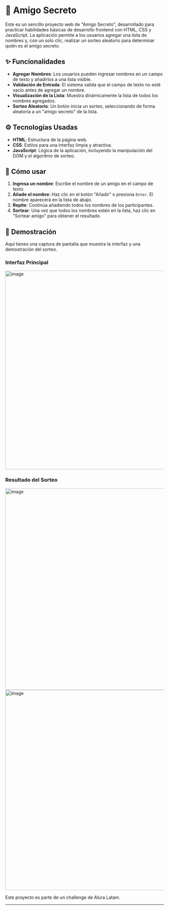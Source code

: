 # 🎁 Amigo Secreto

Este es un sencillo proyecto web de "Amigo Secreto", desarrollado para practicar habilidades básicas de desarrollo frontend con HTML, CSS y JavaScript. La aplicación permite a los usuarios agregar una lista de nombres y, con un solo clic, realizar un sorteo aleatorio para determinar quién es el amigo secreto.

## ✨ Funcionalidades

-   **Agregar Nombres**: Los usuarios pueden ingresar nombres en un campo de texto y añadirlos a una lista visible.
-   **Validación de Entrada**: El sistema valida que el campo de texto no esté vacío antes de agregar un nombre.
-   **Visualización de la Lista**: Muestra dinámicamente la lista de todos los nombres agregados.
-   **Sorteo Aleatorio**: Un botón inicia un sorteo, seleccionando de forma aleatoria a un "amigo secreto" de la lista.

## ⚙️ Tecnologías Usadas

-   **HTML**: Estructura de la página web.
-   **CSS**: Estilos para una interfaz limpia y atractiva.
-   **JavaScript**: Lógica de la aplicación, incluyendo la manipulación del DOM y el algoritmo de sorteo.

## 🚀 Cómo usar

1.  **Ingresa un nombre**: Escribe el nombre de un amigo en el campo de texto.
2.  **Añade el nombre**: Haz clic en el botón "Añadir" o presiona `Enter`. El nombre aparecerá en la lista de abajo.
3.  **Repite**: Continúa añadiendo todos los nombres de los participantes.
4.  **Sortear**: Una vez que todos los nombres estén en la lista, haz clic en "Sortear amigo" para obtener el resultado.

## 📸 Demostración

Aquí tienes una captura de pantalla que muestra la interfaz y una demostración del sorteo.

### Interfaz Principal
<img width="1021" height="629" alt="image" src="https://github.com/user-attachments/assets/1689518e-2f18-456b-869f-48caaea3f7b0" />


### Resultado del Sorteo
<img width="1007" height="638" alt="image" src="https://github.com/user-attachments/assets/de79edfe-96f0-4c8f-9f80-f1cc99b37152" />

<img width="1015" height="634" alt="image" src="https://github.com/user-attachments/assets/c60b02c8-ca3f-4716-a75b-57ae760e8d44" />


Este proyecto es parte de un challenge de Alura Latam.

---
